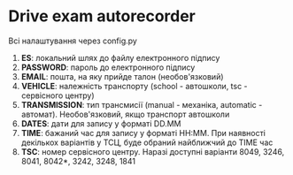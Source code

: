 # Drive exam autorecorder

Всі налаштування через config.py

1) **ES**: локальний шлях до файлу електронного підпису
2) **PASSWORD**: пароль до електронного підпису
3) **EMAIL**: пошта, на яку прийде талон (необов'язковий)
4) **VEHICLE**: належність транспорту (school - автошколи, tsc - сервісного центру)
5) **TRANSMISSION**: тип трансмисії (manual - механіка, automatic - автомат). Необов'язковий, якщо транспорт автошколи
6) **DATES**: дати для запису у форматі DD.MM
7) **TIME**: бажаний час для запису у форматі HH:MM. При наявності декількох варіантів у ТСЦ, буде обраний найближчий до
   TIME час
8) **TSC**: номер сервісного центру. Наразі доступні варіанти 8049, 3246, 8041, 8042*, 3242, 3248, 1841